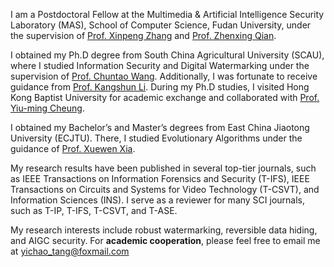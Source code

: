 I am a Postdoctoral Fellow at the Multimedia & Artificial Intelligence Security Laboratory (MAS), School of Computer Science, Fudan University, under the supervision of [Prof. Xinpeng Zhang](https://cs.fudan.edu.cn/3f/d2/c25909a278482/page.htm) and [Prof. Zhenxing Qian](https://tomzqian.github.io/).

I obtained my Ph.D degree from South China Agricultural University (SCAU), where I studied Information Security and Digital Watermarking under the supervision of [Prof. Chuntao Wang](https://www.scholat.com/wangchuntao). Additionally, I was fortunate to receive guidance from [Prof. Kangshun Li](https://yjsglxt.scau.edu.cn/open/WxXlbs/TeacherInfo.aspx?jsbh=LiKangShun20). During my Ph.D studies, I visited Hong Kong Baptist University for academic exchange and collaborated with [Prof. Yiu-ming Cheung](https://www.comp.hkbu.edu.hk/~ymc).

I obtained my Bachelor’s and Master’s degrees from East China Jiaotong University (ECJTU). There, I studied Evolutionary Algorithms under the guidance of [Prof. Xuewen Xia](https://www.x-mol.com/groups/IOIP/people/50779). 

My research results have been published in several top-tier journals, such as IEEE Transactions on Information Forensics and Security (T-IFS), IEEE Transactions on Circuits and Systems for Video Technology (T-CSVT), and Information Sciences (INS). I serve as a reviewer for many SCI journals, such as T-IP, T-IFS, T-CSVT, and T-ASE. <!-- 注释 Artificial Intelligence Review, Journal of Big Data, Journal of Supercomputing, Cluster Computing, IEEE Access and IET Power Electronics. -->

My research interests include robust watermarking, reversible data hiding, and AIGC security. For **academic cooperation**, please feel free to email me at [yichao_tang@foxmail.com](mailto:yichao_tang@foxmail.com)
